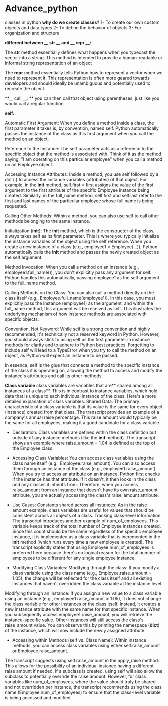 # Advance_python
classes in python
**why do we create classes?**
1-  To create our own custom objects and data types
2-  To define the behavior of objects
3-   For organization and structure

**different between __ str __ and __ repr __:**

The __str__ method essentially defines what happens when you typecast the vector into a string. This method is intended to provide a human-readable or informal string representation of an object

The __repr__ method essentially tells Python how to represent a vector when we need to represent it. This representation is often more geared towards developers and should ideally be unambiguous and potentially used to recreate the object

**__ call __: ** you can then call that object using parentheses, just like you would call a regular function.


**__self__:**

Automatic First Argument: When you define a method inside a class, the first parameter it takes is, by convention, named self. Python automatically passes the instance of the class as this first argument when you call the method on an object.


Reference to the Instance: The self parameter acts as a reference to the specific object that the method is associated with. Think of it as the method saying, "I am operating on this particular employee" when you call a method on an Employee object.


Accessing Instance Attributes: Inside a method, you use self followed by a dot (.) to access the instance variables (attributes) of that object. For example, in the __init__ method, self.first = first assigns the value of the first argument to the first attribute of the specific Employee instance being created. Similarly, in the full_name method, self.first and self.last refer to the first and last names of the particular employee whose full name is being requested.


Calling Other Methods: Within a method, you can also use self to call other methods belonging to the same instance.


Initialization (__init__): The __init__ method, which is the constructor of the class, always takes self as its first parameter. This is where you typically initialize the instance variables of the object using the self reference. When you create a new instance of a class (e.g., employee1 = Employee(...)), Python automatically calls the __init__ method and passes the newly created object as the self argument.


Method Invocation: When you call a method on an instance (e.g., employee1.full_name()), you don't explicitly pass any argument for self. Python handles this automatically, passing employee1 as the self argument to the full_name method.


Calling Methods on the Class: You can also call a method directly on the class itself (e.g., Employee.full_name(employee1)). In this case, you must explicitly pass the instance (employee1) as the argument, and within the full_name method, this argument will be received as self. This illustrates the underlying mechanism of how instance methods are associated with specific objects.


Convention, Not Keyword: While self is a strong convention and highly recommended, it's technically not a reserved keyword in Python. However, you should always stick to using self as the first parameter in instance methods for clarity and to adhere to Python best practices. Forgetting to include self will lead to a TypeError when you try to call the method on an object, as Python will expect an instance to be passed.


In essence, self is the glue that connects a method to the specific instance of the class it is operating on, allowing the method to access and modify the instance's attributes and call its other methods.

**Class variable**
 class variables are variables that are** shared among all instances of a class**. This is in contrast to instance variables, which hold data that is unique to each individual instance of the class.
Here's a more detailed explanation of class variables:
Shared Data: The primary characteristic of a class variable is that its value is the same for every object (instance) created from that class. The transcript provides an example of a company's annual raise percentage. This raise amount would typically be the same for all employees, making it a good candidate for a class variable.


* Declaration: Class variables are defined within the class definition but outside of any instance methods (like the __init__ method). The transcript shows an example where raise_amount = 1.04 is defined at the top of the Employee class.


* Accessing Class Variables:
You can access class variables using the class name itself (e.g., Employee.raise_amount).
You can also access them through an instance of the class (e.g., employee1.raise_amount).
When you try to access an attribute on an instance, Python first checks if the instance has that attribute. If it doesn't, it then looks in the class and any classes it inherits from. Therefore, when you access raise_amount from an instance that doesn't have its own raise_amount attribute, you are actually accessing the class's raise_amount attribute.


* Use Cases:
Constants shared across all instances: As in the raise amount example, class variables are useful for values that should be consistent across all objects of a class.
Tracking class-level information: The transcript introduces another example of num_of_employees. This variable keeps track of the total number of Employee instances created. Since this count should be the same regardless of the specific employee instance, it is implemented as a class variable that is incremented in the __init__ method (which runs every time a new employee is created). The transcript explicitly states that using Employee.num_of_employees is preferred here because there's no logical reason for the total number of employees to be different for any single employee instance.




* Modifying Class Variables:
Modifying through the class: If you modify a class variable using the class name (e.g., Employee.raise_amount = 1.05), the change will be reflected for the class itself and all existing instances that haven't overridden the class variable at the instance level.


Modifying through an instance: If you assign a new value to a class variable using an instance (e.g., employee1.raise_amount = 1.05), it does not change the class variable for other instances or the class itself. Instead, it creates a new instance attribute with the same name for that specific instance. When you subsequently access employee1.raise_amount, you will retrieve the instance-specific value. Other instances will still access the class's raise_amount value. You can observe this by printing the namespace (__dict__) of the instance, which will now include the newly assigned attribute.


* Accessing within Methods (self vs. Class Name):
Within instance methods, you can access class variables using either self.raise_amount or Employee.raise_amount.

The transcript suggests using self.raise_amount in the apply_raise method. This allows for the possibility of an individual instance having a different raise amount if needed. If a subclass is created, using self will also allow the subclass to potentially override the raise amount.
However, for class variables like num_of_employees, where the value should truly be shared and not overridden per instance, the transcript recommends using the class name (Employee.num_of_employees) to ensure that the class-level variable is being accessed and modified.




